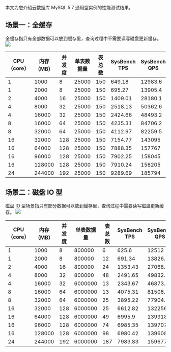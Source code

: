 本文为您介绍云数据库 MySQL 5.7 通用型实例的性能测试结果。

## 场景一：全缓存
全缓存指只有全部数据可以放到缓存里，查询过程中不需要读写磁盘更新缓存。
![](https://qcloudimg.tencent-cloud.cn/raw/90b202b9e6e0dc408f549d323aee88f8.png)

| CPU<br>（core） | 内存<br>（MB） | 并发度 | 单表数据量 | 表总数 | SysBench TPS | SysBench QPS | avg_lat |
|---------|---------|---------|---------|---------|---------|---------|---------|
| 1 | 1000 | 8 | 25000 | 150 | 649.18 | 12983.6 | 12.32 |
| 1 | 2000 | 8 | 25000 | 150 | 695.27 | 13905.4 | 11.51 |
| 2 | 4000 | 16 | 25000 | 150 | 1409.01 | 28180.1 | 11.35 |
| 4 | 8000 | 32 | 25000 | 150 | 2518.13 | 50362.6 | 12.71 |
| 4 | 16000 | 32 | 25000 | 150 | 2424.66 | 48493.2 | 13.2 |
| 8 | 16000 | 64 | 25000 | 150 | 4235.31 | 84706.2 | 15.11 |
| 8 | 32000 | 64 | 25000 | 150 | 4112.97 | 82259.5 | 15.56|
| 16 | 32000 | 128 | 25000 | 150 | 7154.77 | 143095 | 17.88 |
| 16 | 64000 | 128 | 25000 | 150 | 7888.35 | 157767 | 16.22 |
| 16 | 96000 | 128 | 25000 | 150 | 7902.25 | 158045 | 16.19 |
| 16 | 128000 | 128 | 25000 | 150 | 7910.24 | 158205 | 16.17 |
| 24 | 244000 | 192 | 25000 | 150 | 9289.69 | 185794 | 20.66 |


## 场景二：磁盘 IO 型
磁盘 IO 型场景指只有部分数据可以放到缓存里，查询过程中需要读写磁盘更新缓存。
![](https://qcloudimg.tencent-cloud.cn/raw/30ce030466a494c5ae86b6cf5395a3eb.png)

| CPU<br>（core） | 内存<br>（MB） | 并发度 | 单表数据量 | 表总数 | SysBench TPS | SysBench QPS | avg_lat |
|---------|---------|---------|---------|---------|---------|---------|---------|
| 1 | 1000 | 8 | 800000 | 6 | 625.6 | 12512 | 12.79 |
| 1 | 2000 | 8 | 800000 | 12 | 691.34 | 13826.7 | 11.57 |
| 2 | 4000 | 16 | 800000 | 24 | 1353.43 | 27068.7 | 11.82 |
| 4 | 8000 | 32 | 800000 | 48 | 2491.65 | 49832.9 | 12.84|
| 4 | 16000 | 32 | 6000000 | 13 | 2343.67 | 46873.4 | 13.65 |
| 8 | 16000 | 64 | 6000000 | 13 | 4075.31 | 81506.2 | 15.7 |
| 8 | 32000 | 64 | 6000000 | 25 | 3895.22 | 77904.3 | 16.43 |
| 16 | 32000 | 128 | 6000000 | 25 | 6612.82 | 132256 | 19.35 |
| 16 | 64000 | 128 | 6000000 | 49 | 6995.9 | 139918 | 18.29 |
| 16 | 96000 | 128 | 6000000 | 74 | 6985.35 | 139707 | 18.32 |
| 16 | 128000 | 128 | 6000000 | 98 | 6980.42 | 139608 | 18.33 |
| 24 | 244000 | 192 | 6000000 | 187 | 7983.83 | 159677 | 24.04 |


